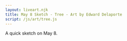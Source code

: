 ```yaml
---
layout: liveart.njk
title: May 8 Sketch - Tree - Art by Edward Delaporte
script: /js/art/tree.js
---
```


A quick sketch on May 8.